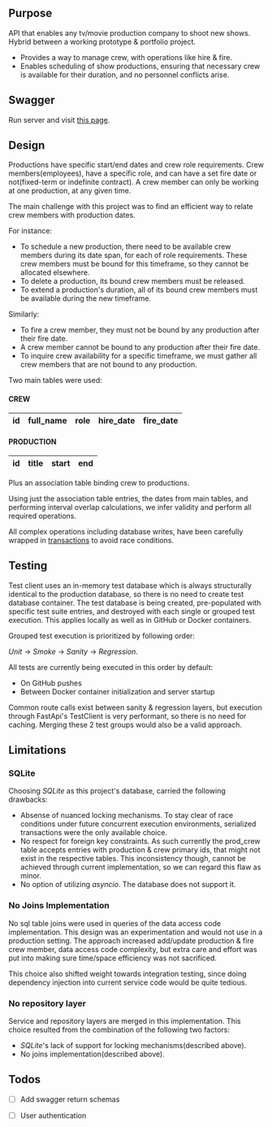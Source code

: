 ## Purpose
API that enables any tv/movie production company to shoot new shows. Hybrid between a working prototype & portfolio 
  project.
- Provides a way to manage crew, with operations like hire & fire. 
- Enables scheduling of show productions, ensuring that necessary crew is available for their duration, and no 
  personnel conflicts arise.


## Swagger
Run server and visit [this page][swagger].


## Design
Productions have specific start/end dates and crew role requirements. Crew members(employees), have a specific role, 
and can have a set fire date or not(fixed-term or indefinite contract). A crew member can only be working at one 
production, at any given time.

The main challenge with this project was to find an efficient way to relate crew members with production dates.

For instance: 
- To schedule a new production, there need to be available crew members during its date span, for each of role 
  requirements. These crew members must be bound for this timeframe, so they cannot be allocated elsewhere.
- To delete a production, its bound crew members must be released.
- To extend a production's duration, all of its bound crew members must be available during the new timeframe.

Similarly:
- To fire a crew member, they must not be bound by any production after their fire date.
- A crew member cannot be bound to any production after their fire date.
- To inquire crew availability for a specific timeframe, we must gather all crew members that are not bound to any 
  production.

Two main tables were used:

#### CREW

| id | full_name          | role          | hire_date | fire_date  |
|----|--------------------|---------------|-----------|------------|

#### PRODUCTION

| id | title             | start      | end        |
|----|-------------------|------------|------------|

Plus an association table binding crew to productions.  

Using just the association table entries, the dates from main tables, and performing interval overlap calculations, we 
infer validity and perform all required operations.

All complex operations including database writes, have been carefully wrapped in [transactions][sqlite transactions] 
to avoid race conditions.


## Testing
Test client uses an in-memory test database which is always structurally identical to the production database, so there 
is no need to create test database container. 
The test database is being created, pre-populated with specific test suite entries, and destroyed with each single or 
grouped test execution. This applies locally as well as in GitHub or Docker containers. 

Grouped test execution is prioritized by following order:

*Unit* &rarr; *Smoke* &rarr; *Sanity* &rarr; *Regression*. 

All tests are currently being executed in this order by default: 
- On GitHub pushes 
- Between Docker container initialization and server startup

Common route calls exist between sanity & regression layers, but execution through FastApi's TestClient is very 
performant, so there is no need for caching. Merging these 2 test groups would also be a valid approach.


## Limitations

### SQLite
Choosing *SQLite* as this project's database, carried the following drawbacks:
- Absense of nuanced locking mechanisms. To stay clear of race conditions under future concurrent execution 
  environments, serialized transactions were the only available choice.
- No respect for foreign key constraints. As such currently the prod_crew table accepts entries with production & crew 
  primary ids, that might not exist in the respective tables. This inconsistency though, cannot be achieved through
  current implementation, so we can regard this flaw as minor.
- No option of utilizing *asyncio*. The database does not support it.

### No Joins Implementation
No sql table joins were used in queries of the data access code implementation. This design was an experimentation and 
would not use in a production setting. The approach increased add/update production & fire crew member, data access 
code complexity, but extra care and effort was put into making sure time/space efficiency was not sacrificed. 

This choice also shifted weight towards integration testing, since doing dependency injection into current service 
code would be quite tedious.

### No repository layer
Service and repository layers are merged in this implementation. This choice resulted from the combination of the 
following two factors:
- *SQLite*'s lack of support for locking mechanisms(described above).
- No joins implementation(described above).


## Todos

- [ ] Add swagger return schemas
- [ ] User authentication


[swagger]: http://127.0.0.1:80/docs
[sqlite transactions]: https://www.sqlite.org/transactional.html